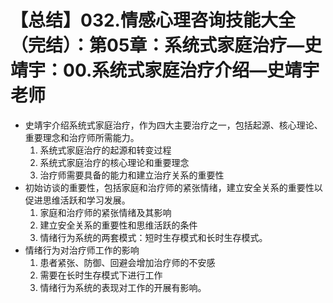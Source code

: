 # 【总结】032.情感心理咨询技能大全（完结）：第05章：系统式家庭治疗—史靖宇：00.系统式家庭治疗介绍—史靖宇老师

-   史靖宇介绍系统式家庭治疗，作为四大主要治疗之一，包括起源、核心理论、重要理念和治疗师所需能力。
    1.  系统式家庭治疗的起源和转变过程
    2.  系统式家庭治疗的核心理论和重要理念
    3.  治疗师需要具备的能力和建立治疗关系的重要性
-   初始访谈的重要性，包括家庭和治疗师的紧张情绪，建立安全关系的重要性以促进思维活跃和学习发展。
    1.  家庭和治疗师的紧张情绪及其影响
    2.  建立安全关系的重要性和思维活跃的条件
    3.  情绪行为系统的两套模式：短时生存模式和长时生存模式。
-   情绪行为对治疗师工作的影响
    1.  患者紧张、防御、回避会增加治疗师的不安感
    2.  需要在长时生存模式下进行工作
    3.  情绪行为系统的表现对工作的开展有影响。